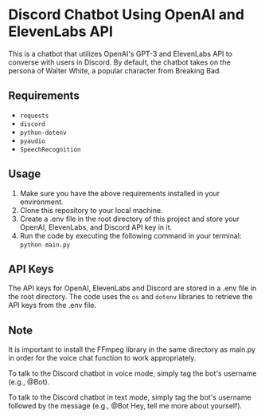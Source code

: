 # Discord Chatbot Using OpenAI and ElevenLabs API

This is a chatbot that utilizes OpenAI's GPT-3 and ElevenLabs API to converse with users in Discord. By default, the chatbot takes on the persona of Walter White, a popular character from Breaking Bad.

## Requirements

- `requests`
- `discord`
- `python-dotenv`
- `pyaudio`
- `SpeechRecognition`

## Usage

1. Make sure you have the above requirements installed in your environment.
2. Clone this repository to your local machine.
3. Create a .env file in the root directory of this project and store your OpenAI, ElevenLabs, and Discord API key in it.
4. Run the code by executing the following command in your terminal: `python main.py`

## API Keys

The API keys for OpenAI, ElevenLabs and Discord are stored in a .env file in the root directory. The code uses the `os` and `dotenv` libraries to retrieve the API keys from the .env file.

## Note
It is important to install the FFmpeg library in the same directory as main.py in order for the voice chat function to work appropriately.

To talk to the Discord chatbot in voice mode, simply tag the bot's username (e.g., @Bot).

To talk to the Discord chatbot in text mode, simply tag the bot's username followed by the message (e.g., @Bot Hey, tell me more about yourself).
